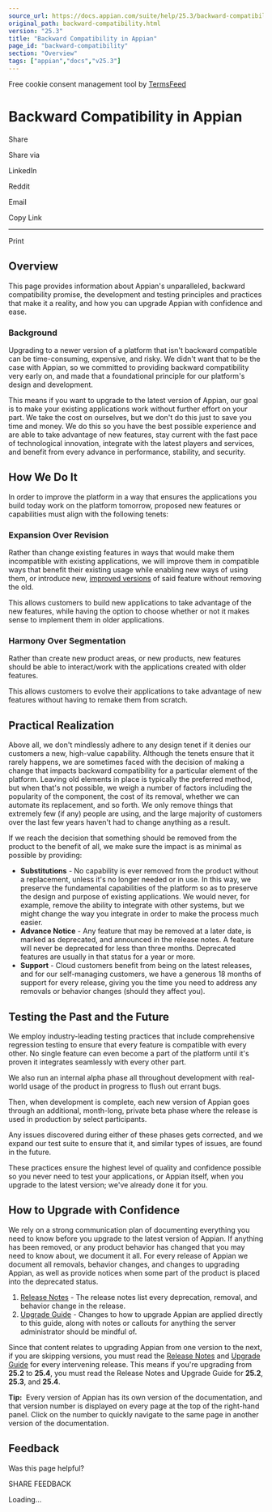 ```yaml
---
source_url: https://docs.appian.com/suite/help/25.3/backward-compatibility.html
original_path: backward-compatibility.html
version: "25.3"
title: "Backward Compatibility in Appian"
page_id: "backward-compatibility"
section: "Overview"
tags: ["appian","docs","v25.3"]
---
```



Free cookie consent management tool by [TermsFeed](https://www.termsfeed.com/)

# Backward Compatibility in Appian

Share

Share via

LinkedIn

Reddit

Email

Copy Link

* * *

Print

## Overview

This page provides information about Appian's unparalleled, backward compatibility promise, the development and testing principles and practices that make it a reality, and how you can upgrade Appian with confidence and ease.

### Background

Upgrading to a newer version of a platform that isn't backward compatible can be time-consuming, expensive, and risky. We didn't want that to be the case with Appian, so we committed to providing backward compatibility very early on, and made that a foundational principle for our platform's design and development.

This means if you want to upgrade to the latest version of Appian, our goal is to make your existing applications work without further effort on your part. We take the cost on ourselves, but we don't do this just to save you time and money. We do this so you have the best possible experience and are able to take advantage of new features, stay current with the fast pace of technological innovation, integrate with the latest players and services, and benefit from every advance in performance, stability, and security.

## How We Do It

In order to improve the platform in a way that ensures the applications you build today work on the platform tomorrow, proposed new features or capabilities must align with the following tenets:

### Expansion Over Revision

Rather than change existing features in ways that would make them incompatible with existing applications, we will improve them in compatible ways that benefit their existing usage while enabling new ways of using them, or introduce new, [improved versions](function_versions.html) of said feature without removing the old.

This allows customers to build new applications to take advantage of the new features, while having the option to choose whether or not it makes sense to implement them in older applications.

### Harmony Over Segmentation

Rather than create new product areas, or new products, new features should be able to interact/work with the applications created with older features.

This allows customers to evolve their applications to take advantage of new features without having to remake them from scratch.

## Practical Realization

Above all, we don't mindlessly adhere to any design tenet if it denies our customers a new, high-value capability. Although the tenets ensure that it rarely happens, we are sometimes faced with the decision of making a change that impacts backward compatibility for a particular element of the platform. Leaving old elements in place is typically the preferred method, but when that's not possible, we weigh a number of factors including the popularity of the component, the cost of its removal, whether we can automate its replacement, and so forth. We only remove things that extremely few (if any) people are using, and the large majority of customers over the last few years haven't had to change anything as a result.

If we reach the decision that something should be removed from the product to the benefit of all, we make sure the impact is as minimal as possible by providing:

-   **Substitutions** - No capability is ever removed from the product without a replacement, unless it's no longer needed or in use. In this way, we preserve the fundamental capabilities of the platform so as to preserve the design and purpose of existing applications. We would never, for example, remove the ability to integrate with other systems, but we might change the way you integrate in order to make the process much easier.
-   **Advance Notice** - Any feature that may be removed at a later date, is marked as deprecated, and announced in the release notes. A feature will never be deprecated for less than three months. Deprecated features are usually in that status for a year or more.
-   **Support** - Cloud customers benefit from being on the latest releases, and for our self-managing customers, we have a generous 18 months of support for every release, giving you the time you need to address any removals or behavior changes (should they affect you).

## Testing the Past and the Future

We employ industry-leading testing practices that include comprehensive regression testing to ensure that every feature is compatible with every other. No single feature can even become a part of the platform until it's proven it integrates seamlessly with every other part.

We also run an internal alpha phase all throughout development with real-world usage of the product in progress to flush out errant bugs.

Then, when development is complete, each new version of Appian goes through an additional, month-long, private beta phase where the release is used in production by select participants.

Any issues discovered during either of these phases gets corrected, and we expand our test suite to ensure that it, and similar types of issues, are found in the future.

These practices ensure the highest level of quality and confidence possible so you never need to test your applications, or Appian itself, when you upgrade to the latest version; we've already done it for you.

## How to Upgrade with Confidence

We rely on a strong communication plan of documenting everything you need to know before you upgrade to the latest version of Appian. If anything has been removed, or any product behavior has changed that you may need to know about, we document it all. For every release of Appian we document all removals, behavior changes, and changes to upgrading Appian, as well as provide notices when some part of the product is placed into the deprecated status.

1.  [Release Notes](Appian_Release_Notes.html) - The release notes list every deprecation, removal, and behavior change in the release.
2.  [Upgrade Guide](Upgrade_Guide.html) - Changes to how to upgrade Appian are applied directly to this guide, along with notes or callouts for anything the server administrator should be mindful of.

Since that content relates to upgrading Appian from one version to the next, if you are skipping versions, you must read the [Release Notes](Appian_Release_Notes.html) and [Upgrade Guide](Upgrade_Guide.html) for every intervening release. This means if you're upgrading from **25.2** to **25.4**, you must read the Release Notes and Upgrade Guide for **25.2**, **25.3**, and **25.4**.

**Tip:**  Every version of Appian has its own version of the documentation, and that version number is displayed on every page at the top of the right-hand panel. Click on the number to quickly navigate to the same page in another version of the documentation.

## Feedback

Was this page helpful?

SHARE FEEDBACK

Loading...